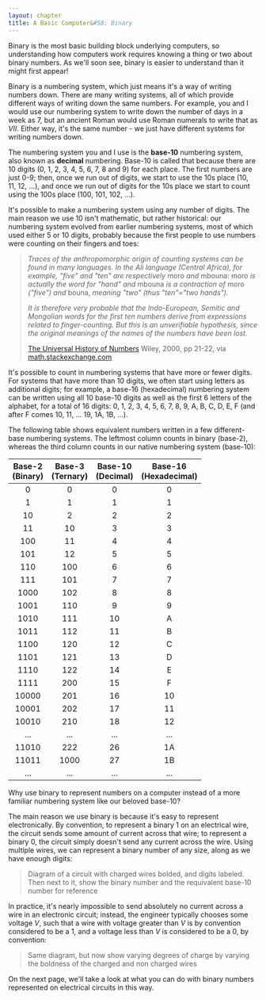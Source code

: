 ```yaml
---
layout: chapter
title: A Basic Computer&#58; Binary
---
```


Binary is the most basic building block underlying computers, so understanding how computers work requires knowing a thing or two about binary numbers. As we'll soon see, binary is easier to understand than it might first appear!

Binary is a numbering system, which just means it's a way of writing numbers down. There are many writing systems, all of which provide different ways of writing down the same numbers. For example, you and I would use our numbering system to write down the number of days in a week as $7$, but an ancient Roman would use Roman numerals to write that as $VII$. Either way, it's the same number - we just have different systems for writing numbers down.

The numbering system you and I use is the **base-10** numbering system, also known as **decimal** numbering. Base-10 is called that because there are 10 digits (0, 1, 2, 3, 4, 5, 6, 7, 8 and 9) for each place. The first numbers are just 0-9; then, once we run out of digits, we start to use the 10s place (10, 11, 12, ...), and once we run out of digits for the 10s place we start to count using the 100s place (100, 101, 102, ...).

It's possible to make a numbering system using any number of digits. The main reason we use 10 isn't mathematic, but rather historical: our numbering system evolved from earlier numbering systems, most of which used either 5 or 10 digits, probably because the first people to use numbers were counting on their fingers and toes:

> *Traces of the anthropomorphic origin of counting systems can be found in many languages. In the Ali language (Central Africa), for example, "five" and "ten" are respectively* moro *and* mbouna: moro *is actually the word for "hand" and* mbouna *is a contraction of* moro *("five") and* bouna, *meaning "two" (thus "ten"="two hands").*
>
> *It is therefore very probable that the Indo-European, Semitic and Mongolian words for the first ten numbers derive from expressions related to finger-counting. But this is an unverifiable hypothesis, since the original meanings of the names of the numbers have been lost.*
>
> [The Universal History of Numbers](http://books.google.com/books?id=FMTI7rwevZcC) Wiley, 2000, pp 21-22, via [math.stackexchange.com](https://math.stackexchange.com/questions/8734/why-have-we-chosen-our-number-system-to-be-decimal-base-10)

It's possible to count in numbering systems that have more or fewer digits. For systems that have more than 10 digits, we often start using letters as additional digits; for example, a base-16 (hexadecimal) numbering system can be written using all 10 base-10 digits as well as the first 6 letters of the alphabet, for a total of 16 digits: 0, 1, 2, 3, 4, 5, 6, 7, 8, 9, A, B, C, D, E, F (and after F comes 10, 11, ... 19, 1A, 1B, ...).

The following table shows equivalent numbers written in a few different-base numbering systems. The leftmost column counts in binary (base-2), whereas the third column counts in our native numbering system (base-10):

| Base-2<br>(Binary) | Base-3<br>(Ternary) | Base-10<br>(Decimal) | Base-16<br>(Hexadecimal) |
| :----------------: | :-----------------: | :------------------: | :----------------------: |
|         0          |          0          |          0           |            0             |
|         1          |          1          |          1           |            1             |
|         10         |          2          |          2           |            2             |
|         11         |         10          |          3           |            3             |
|        100         |         11          |          4           |            4             |
|        101         |         12          |          5           |            5             |
|        110         |         100         |          6           |            6             |
|        111         |         101         |          7           |            7             |
|        1000        |         102         |          8           |            8             |
|        1001        |         110         |          9           |            9             |
|        1010        |         111         |          10          |            A             |
|        1011        |         112         |          11          |            B             |
|        1100        |         120         |          12          |            C             |
|        1101        |         121         |          13          |            D             |
|        1110        |         122         |          14          |            E             |
|        1111        |         200         |          15          |            F             |
|       10000        |         201         |          16          |            10            |
|       10001        |         202         |          17          |            11            |
|       10010        |         210         |          18          |            12            |
|        ...         |         ...         |         ...          |           ...            |
|       11010        |         222         |          26          |            1A            |
|       11011        |        1000         |          27          |            1B            |
|        ...         |         ...         |         ...          |           ...            |

Why use binary to represent numbers on a computer instead of a more familiar numbering system like our beloved base-10?

The main reason we use binary is because it's easy to represent electronically. By convention, to represent a binary 1 on an electrical wire, the circuit sends some amount of current across that wire; to represent a binary 0, the circuit simply doesn't send any current across the wire. Using multiple wires, we can represent a binary number of any size, along as we have enough digits:

> Diagram of a circuit with charged wires bolded, and digits labeled. Then next to it, show the binary number and the requivalent base-10 number for reference

In practice, it's nearly impossible to send absolutely no current across a wire in an electronic circuit; instead, the engineer typically chooses some voltage $V$, such that a wire with voltage greater than $V$ is by convention considered to be a 1, and a voltage less than $V$ is considered to be a 0, by convention:

> Same diagram, but now show varying degrees of charge by varying the boldness of the charged and non charged wires

On the next page, we'll take a look at what you can do with binary numbers represented on electrical circuits in this way.